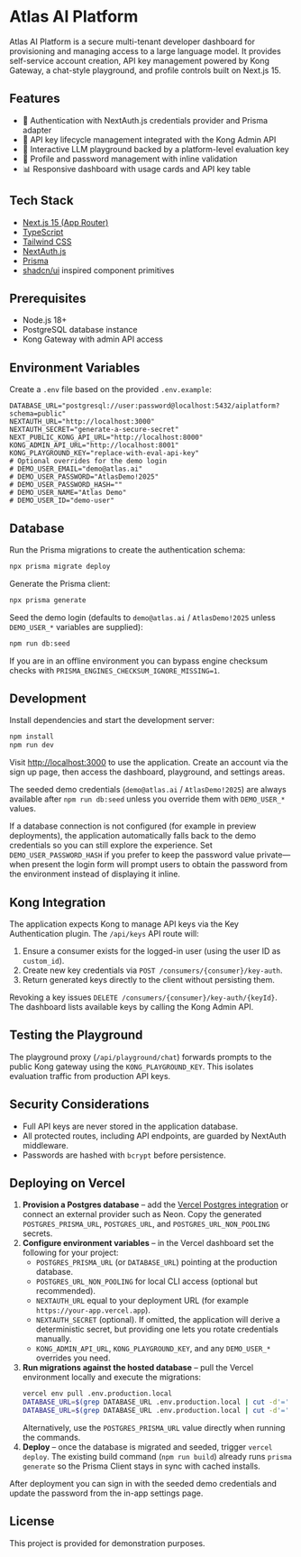 # Atlas AI Platform

Atlas AI Platform is a secure multi-tenant developer dashboard for provisioning and managing access to a large language model. It provides self-service account creation, API key management powered by Kong Gateway, a chat-style playground, and profile controls built on Next.js 15.

## Features

- 🔐 Authentication with NextAuth.js credentials provider and Prisma adapter
- 🔑 API key lifecycle management integrated with the Kong Admin API
- 💬 Interactive LLM playground backed by a platform-level evaluation key
- 👤 Profile and password management with inline validation
- 📊 Responsive dashboard with usage cards and API key table

## Tech Stack

- [Next.js 15 (App Router)](https://nextjs.org)
- [TypeScript](https://www.typescriptlang.org/)
- [Tailwind CSS](https://tailwindcss.com/)
- [NextAuth.js](https://next-auth.js.org/)
- [Prisma](https://www.prisma.io/)
- [shadcn/ui](https://ui.shadcn.com/) inspired component primitives

## Prerequisites

- Node.js 18+
- PostgreSQL database instance
- Kong Gateway with admin API access

## Environment Variables

Create a `.env` file based on the provided `.env.example`:

```env
DATABASE_URL="postgresql://user:password@localhost:5432/aiplatform?schema=public"
NEXTAUTH_URL="http://localhost:3000"
NEXTAUTH_SECRET="generate-a-secure-secret"
NEXT_PUBLIC_KONG_API_URL="http://localhost:8000"
KONG_ADMIN_API_URL="http://localhost:8001"
KONG_PLAYGROUND_KEY="replace-with-eval-api-key"
# Optional overrides for the demo login
# DEMO_USER_EMAIL="demo@atlas.ai"
# DEMO_USER_PASSWORD="AtlasDemo!2025"
# DEMO_USER_PASSWORD_HASH=""
# DEMO_USER_NAME="Atlas Demo"
# DEMO_USER_ID="demo-user"
```

## Database

Run the Prisma migrations to create the authentication schema:

```bash
npx prisma migrate deploy
```

Generate the Prisma client:

```bash
npx prisma generate
```

Seed the demo login (defaults to `demo@atlas.ai` / `AtlasDemo!2025` unless `DEMO_USER_*` variables are supplied):

```bash
npm run db:seed
```

If you are in an offline environment you can bypass engine checksum checks with `PRISMA_ENGINES_CHECKSUM_IGNORE_MISSING=1`.

## Development

Install dependencies and start the development server:

```bash
npm install
npm run dev
```

Visit [http://localhost:3000](http://localhost:3000) to use the application. Create an account via the sign up page, then access the dashboard, playground, and settings areas.

The seeded demo credentials (`demo@atlas.ai` / `AtlasDemo!2025`) are always available after `npm run db:seed` unless you override them with `DEMO_USER_*` values.

If a database connection is not configured (for example in preview deployments), the application automatically falls back to the demo credentials so you can still explore the experience. Set `DEMO_USER_PASSWORD_HASH` if you prefer to keep the password value private—when present the login form will prompt users to obtain the password from the environment instead of displaying it inline.

## Kong Integration

The application expects Kong to manage API keys via the Key Authentication plugin. The `/api/keys` API route will:

1. Ensure a consumer exists for the logged-in user (using the user ID as `custom_id`).
2. Create new key credentials via `POST /consumers/{consumer}/key-auth`.
3. Return generated keys directly to the client without persisting them.

Revoking a key issues `DELETE /consumers/{consumer}/key-auth/{keyId}`. The dashboard lists available keys by calling the Kong Admin API.

## Testing the Playground

The playground proxy (`/api/playground/chat`) forwards prompts to the public Kong gateway using the `KONG_PLAYGROUND_KEY`. This isolates evaluation traffic from production API keys.

## Security Considerations

- Full API keys are never stored in the application database.
- All protected routes, including API endpoints, are guarded by NextAuth middleware.
- Passwords are hashed with `bcrypt` before persistence.

## Deploying on Vercel

1. **Provision a Postgres database** – add the [Vercel Postgres integration](https://vercel.com/integrations/vercel-postgres) or connect an external provider such as Neon. Copy the generated `POSTGRES_PRISMA_URL`, `POSTGRES_URL`, and `POSTGRES_URL_NON_POOLING` secrets.
2. **Configure environment variables** – in the Vercel dashboard set the following for your project:
   - `POSTGRES_PRISMA_URL` (or `DATABASE_URL`) pointing at the production database.
   - `POSTGRES_URL_NON_POOLING` for local CLI access (optional but recommended).
   - `NEXTAUTH_URL` equal to your deployment URL (for example `https://your-app.vercel.app`).
   - `NEXTAUTH_SECRET` (optional). If omitted, the application will derive a deterministic secret, but providing one lets you rotate credentials manually.
   - `KONG_ADMIN_API_URL`, `KONG_PLAYGROUND_KEY`, and any `DEMO_USER_*` overrides you need.
3. **Run migrations against the hosted database** – pull the Vercel environment locally and execute the migrations:
   ```bash
   vercel env pull .env.production.local
   DATABASE_URL=$(grep DATABASE_URL .env.production.local | cut -d'=' -f2-) npx prisma migrate deploy
   DATABASE_URL=$(grep DATABASE_URL .env.production.local | cut -d'=' -f2-) npm run db:seed
   ```
   Alternatively, use the `POSTGRES_PRISMA_URL` value directly when running the commands.
4. **Deploy** – once the database is migrated and seeded, trigger `vercel deploy`. The existing build command (`npm run build`) already runs `prisma generate` so the Prisma Client stays in sync with cached installs.

After deployment you can sign in with the seeded demo credentials and update the password from the in-app settings page.

## License

This project is provided for demonstration purposes.
